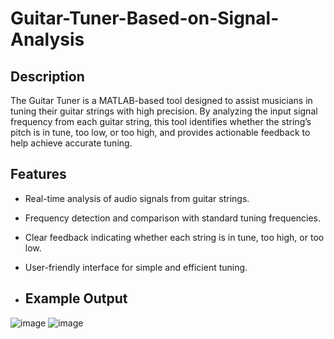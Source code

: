 # **Guitar-Tuner-Based-on-Signal-Analysis**

## Description
The Guitar Tuner is a MATLAB-based tool designed to assist musicians in tuning their guitar strings with high precision. 
By analyzing the input signal frequency from each guitar string, this tool identifies whether the string’s pitch is in tune, too low, or too high, 
and provides actionable feedback to help achieve accurate tuning.
## Features
- Real-time analysis of audio signals from guitar strings.
- Frequency detection and comparison with standard tuning frequencies.
- Clear feedback indicating whether each string is in tune, too high, or too low.
- User-friendly interface for simple and efficient tuning.

- ## Example Output
![image](https://github.com/user-attachments/assets/5f7593d0-05be-41d1-9869-f19fb09d767c)
![image](https://github.com/user-attachments/assets/5cd34a7e-94e5-4ae5-a761-dd82b0cd7b34)
